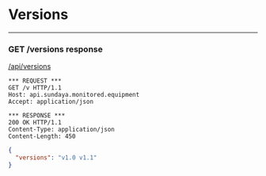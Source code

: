 # Versions
---

### GET /versions response

[/api/versions](http:/api.sundaya.monitored.equipment/api/versions)

```
*** REQUEST ***	
GET /v HTTP/1.1	
Host: api.sundaya.monitored.equipment
Accept: application/json
    
*** RESPONSE ***	
200 OK HTTP/1.1	
Content-Type: application/json
Content-Length: 450	

```


```json
{
  "versions": "v1.0 v1.1"
}
```